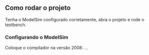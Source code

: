 ## Como rodar o projeto

Tenha o ModelSim configurado corretamente, abra o projeto e rode o testbench.

### Configurando o ModelSim

Coloque o compilador na versão 2008:
...
